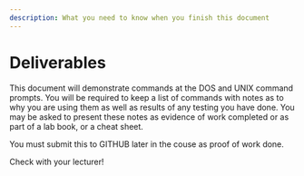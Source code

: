 ```yaml
---
description: What you need to know when you finish this document
---
```


# Deliverables

This document will demonstrate commands at the DOS and UNIX command prompts. You will be required to keep a list of commands with notes as to why you are using them as well as results of any testing you have done. You may be asked to present these notes as evidence of work completed or as part of a lab book, or a cheat sheet.&#x20;

You must submit this to GITHUB later in the couse as proof of work done.

Check with your lecturer!
